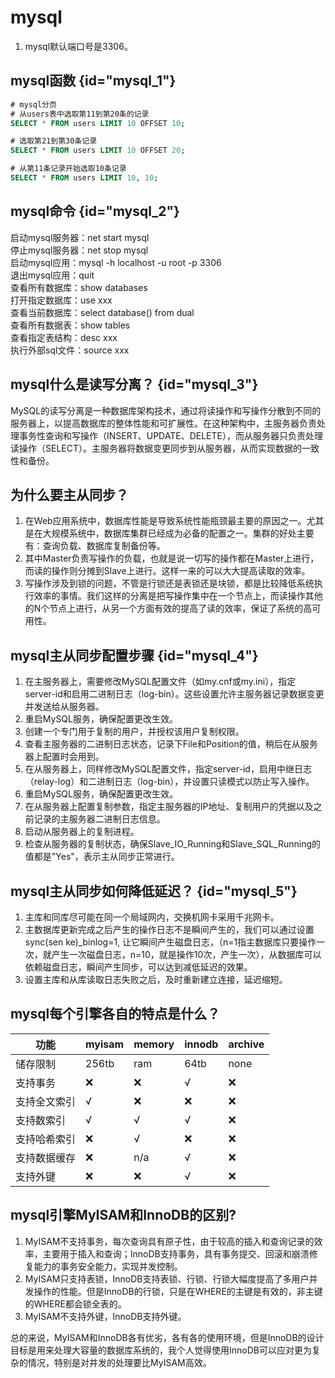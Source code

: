# mysql

1. mysql默认端口号是3306。

## mysql函数 {id="mysql_1"}

```sql
# mysql分页
# 从users表中选取第11到第20条的记录
SELECT * FROM users LIMIT 10 OFFSET 10;

# 选取第21到第30条记录
SELECT * FROM users LIMIT 10 OFFSET 20;

# 从第11条记录开始选取10条记录
SELECT * FROM users LIMIT 10, 10;

```

## mysql命令 {id="mysql_2"}
启动mysql服务器：net start mysql  
停止mysql服务器：net stop mysql  
启动mysql应用：mysql -h localhost -u root -p 3306  
退出mysql应用：quit  
查看所有数据库：show databases  
打开指定数据库：use xxx  
查看当前数据库：select database() from dual  
查看所有数据表：show tables  
查看指定表结构：desc xxx  
执行外部sql文件：source xxx

## mysql什么是读写分离？ {id="mysql_3"}
MySQL的读写分离是一种数据库架构技术，通过将读操作和写操作分散到不同的服务器上，以提高数据库的整体性能和可扩展性。在这种架构中，主服务器负责处理事务性查询和写操作（INSERT、UPDATE、DELETE），而从服务器只负责处理读操作（SELECT）。主服务器将数据变更同步到从服务器，从而实现数据的一致性和备份。


## 为什么要主从同步？
1. 在Web应用系统中，数据库性能是导致系统性能瓶颈最主要的原因之一。尤其是在大规模系统中，数据库集群已经成为必备的配置之一。集群的好处主要有：查询负载、数据库复制备份等。
2. 其中Master负责写操作的负载，也就是说一切写的操作都在Master上进行，而读的操作则分摊到Slave上进行。这样一来的可以大大提高读取的效率。
3. 写操作涉及到锁的问题，不管是行锁还是表锁还是块锁，都是比较降低系统执行效率的事情。我们这样的分离是把写操作集中在一个节点上，而读操作其他的N个节点上进行，从另一个方面有效的提高了读的效率，保证了系统的高可用性。

## mysql主从同步配置步骤 {id="mysql_4"}
1. 在主服务器上，需要修改MySQL配置文件（如my.cnf或my.ini），指定server-id和启用二进制日志（log-bin）。这些设置允许主服务器记录数据变更并发送给从服务器。
2. 重启MySQL服务，确保配置更改生效。
3. 创建一个专门用于复制的用户，并授权该用户复制权限。
4. 查看主服务器的二进制日志状态，记录下File和Position的值，稍后在从服务器上配置时会用到。
5. 在从服务器上，同样修改MySQL配置文件，指定server-id，启用中继日志（relay-log）和二进制日志（log-bin），并设置只读模式以防止写入操作。
6. 重启MySQL服务，确保配置更改生效。
7. 在从服务器上配置复制参数，指定主服务器的IP地址、复制用户的凭据以及之前记录的主服务器二进制日志信息。
8. 启动从服务器上的复制进程。
9. 检查从服务器的复制状态，确保Slave_IO_Running和Slave_SQL_Running的值都是"Yes"，表示主从同步正常进行。

## mysql主从同步如何降低延迟？ {id="mysql_5"}
1. 主库和同库尽可能在同一个局域网内，交换机网卡采用千兆网卡。
2. 主数据库更新完成之后产生的操作日志不是瞬间产生的，我们可以通过设置sync(sen ke)_binlog=1, 让它瞬间产生磁盘日志，（n=1指主数据库只要操作一次，就产生一次磁盘日志，n=10，就是操作10次，产生一次），从数据库可以依赖磁盘日志，瞬间产生同步，可以达到减低延迟的效果。
3. 设置主库和从库读取日志失败之后，及时重新建立连接，延迟缩短。


## mysql每个引擎各自的特点是什么？

| 功能     | myisam | memory | innodb | archive |
|--------|--------|--------|--------|---------| 
| 储存限制   | 256tb  | ram    | 64tb   | none    |
| 支持事务   | ❌      | ❌      | √      | ❌       |
| 支持全文索引 | √      | ❌      | ❌      | ❌       |
| 支持数索引  | √      | √      | √      | ❌       |
| 支持哈希索引 | ❌      | √      | ❌      | ❌       |
| 支持数据缓存 | ❌      | n/a    | √      | ❌       |
| 支持外键   | ❌      | ❌      | √      | ❌       |

## mysql引擎MyISAM和InnoDB的区别?
1. MyISAM不支持事务，每次查询具有原子性，由于较高的插入和查询记录的效率，主要用于插入和查询；InnoDB支持事务，具有事务提交、回滚和崩溃修复能力的事务安全能力，实现并发控制。
2. MyISAM只支持表锁，InnoDB支持表锁、行锁、行锁大幅度提高了多用户并发操作的性能。但是InnoDB的行锁，只是在WHERE的主键是有效的，非主键的WHERE都会锁全表的。
3. MyISAM不支持外键，InnoDB支持外键。

总的来说，MyISAM和InnoDB各有优劣，各有各的使用环境，但是InnoDB的设计目标是用来处理大容量的数据库系统的，我个人觉得使用InnoDB可以应对更为复杂的情况，特别是对并发的处理要比MyISAM高效。
